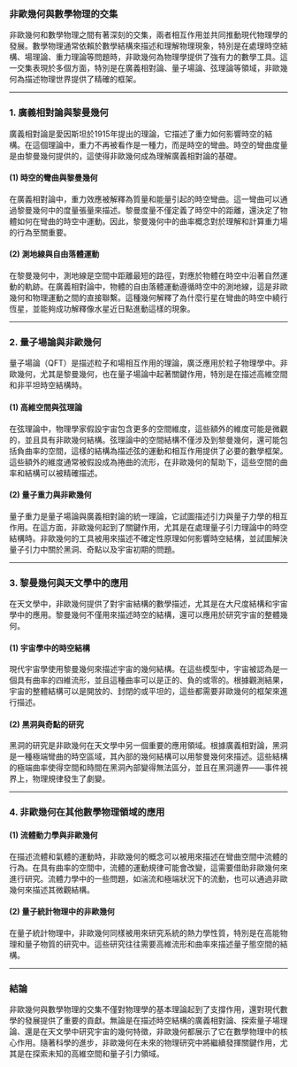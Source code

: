 ### **非歐幾何與數學物理的交集**

非歐幾何和數學物理之間有著深刻的交集，兩者相互作用並共同推動現代物理學的發展。數學物理通常依賴於數學結構來描述和理解物理現象，特別是在處理時空結構、場理論、重力理論等問題時，非歐幾何為物理學提供了強有力的數學工具。這一交集表現於多個方面，特別是在廣義相對論、量子場論、弦理論等領域，非歐幾何為描述物理世界提供了精確的框架。

---

### **1. 廣義相對論與黎曼幾何**

廣義相對論是愛因斯坦於1915年提出的理論，它描述了重力如何影響時空的結構。在這個理論中，重力不再被看作是一種力，而是時空的彎曲。時空的彎曲度量是由黎曼幾何提供的，這使得非歐幾何成為理解廣義相對論的基礎。

#### **(1) 時空的彎曲與黎曼幾何**

在廣義相對論中，重力效應被解釋為質量和能量引起的時空彎曲。這一彎曲可以通過黎曼幾何中的度量張量來描述。黎曼度量不僅定義了時空中的距離，還決定了物體如何在彎曲的時空中運動。因此，黎曼幾何中的曲率概念對於理解和計算重力場的行為至關重要。

#### **(2) 測地線與自由落體運動**

在黎曼幾何中，測地線是空間中距離最短的路徑，對應於物體在時空中沿著自然運動的軌跡。在廣義相對論中，物體的自由落體運動遵循時空中的測地線，這是非歐幾何和物理運動之間的直接聯繫。這種幾何解釋了為什麼行星在彎曲的時空中繞行恆星，並能夠成功解釋像水星近日點進動這樣的現象。

---

### **2. 量子場論與非歐幾何**

量子場論（QFT）是描述粒子和場相互作用的理論，廣泛應用於粒子物理學中。非歐幾何，尤其是黎曼幾何，也在量子場論中起著關鍵作用，特別是在描述高維空間和非平坦時空結構時。

#### **(1) 高維空間與弦理論**

在弦理論中，物理學家假設宇宙包含更多的空間維度，這些額外的維度可能是微觀的，並且具有非歐幾何結構。弦理論中的空間結構不僅涉及到黎曼幾何，還可能包括負曲率的空間，這樣的結構為描述弦的運動和相互作用提供了必要的數學框架。這些額外的維度通常被假設成為捲曲的流形，在非歐幾何的幫助下，這些空間的曲率和結構可以被精確描述。

#### **(2) 量子重力與非歐幾何**

量子重力是量子場論與廣義相對論的統一理論，它試圖描述引力與量子力學的相互作用。在這方面，非歐幾何起到了關鍵作用，尤其是在處理量子引力理論中的時空結構時。非歐幾何的工具被用來描述不確定性原理如何影響時空結構，並試圖解決量子引力中關於黑洞、奇點以及宇宙初期的問題。

---

### **3. 黎曼幾何與天文學中的應用**

在天文學中，非歐幾何提供了對宇宙結構的數學描述，尤其是在大尺度結構和宇宙學中的應用。黎曼幾何不僅用來描述時空的結構，還可以應用於研究宇宙的整體幾何。

#### **(1) 宇宙學中的時空結構**

現代宇宙學使用黎曼幾何來描述宇宙的幾何結構。在這些模型中，宇宙被認為是一個具有曲率的四維流形，並且這種曲率可以是正的、負的或零的。根據觀測結果，宇宙的整體結構可以是開放的、封閉的或平坦的，這些都需要非歐幾何的框架來進行描述。

#### **(2) 黑洞與奇點的研究**

黑洞的研究是非歐幾何在天文學中另一個重要的應用領域。根據廣義相對論，黑洞是一種極端彎曲的時空區域，其內部的幾何結構可以用黎曼幾何來描述。這些結構的極端曲率使得空間和時間在黑洞內部變得無法區分，並且在黑洞邊界——事件視界上，物理規律發生了劇變。

---

### **4. 非歐幾何在其他數學物理領域的應用**

#### **(1) 流體動力學與非歐幾何**

在描述流體和氣體的運動時，非歐幾何的概念可以被用來描述在彎曲空間中流體的行為。在具有曲率的空間中，流體的運動規律可能會改變，這需要借助非歐幾何來進行研究。流體力學中的一些問題，如湍流和極端狀況下的流動，也可以通過非歐幾何來描述其微觀結構。

#### **(2) 量子統計物理中的非歐幾何**

在量子統計物理中，非歐幾何同樣被用來研究系統的熱力學性質，特別是在高能物理和量子物質的研究中。這些研究往往需要高維流形和曲率來描述量子態空間的結構。

---

### **結論**

非歐幾何與數學物理的交集不僅對物理學的基本理論起到了支撐作用，還對現代數學的發展提供了重要的貢獻。無論是在描述時空結構的廣義相對論、探索量子場理論、還是在天文學中研究宇宙的幾何特徵，非歐幾何都展示了它在數學物理中的核心作用。隨著科學的進步，非歐幾何在未來的物理研究中將繼續發揮關鍵作用，尤其是在探索未知的高維空間和量子引力領域。
